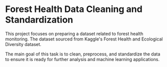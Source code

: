 # Forest Health Data Cleaning and Standardization

This project focuses on preparing a dataset related to forest health monitoring. The dataset sourced from Kaggle's Forest Health and Ecological Diversity dataset. 

The main goal of this task is to clean, preprocess, and standardize the data to ensure it is ready for further analysis and machine learning applications.

